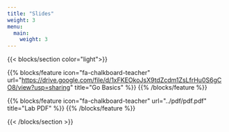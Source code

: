 ```yaml
---
title: "Slides"
weight: 3
menu:
  main:
    weight: 3
---
```


{{< blocks/section color="light">}}
  
{{% blocks/feature icon="fa-chalkboard-teacher" url="https://drive.google.com/file/d/1xFKEOkoJsX9tdZcdm1ZsLfrHu0S6gCO8/view?usp=sharing" title="Go Basics" %}}
{{% /blocks/feature %}}

{{% blocks/feature icon="fa-chalkboard-teacher" url="../pdf/pdf.pdf" title="Lab PDF" %}}
{{% /blocks/feature %}}

{{< /blocks/section >}}
